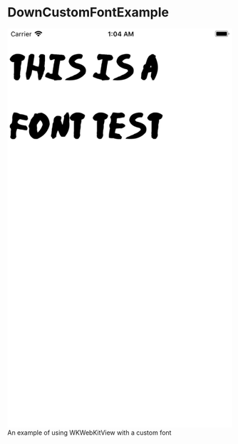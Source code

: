 # DownCustomFontExample
![](https://raw.githubusercontent.com/128keaton/DownCustomFontExample/master/DownCustomFontExample/Images/demo.png)
An example of using WKWebKitView with a custom font
